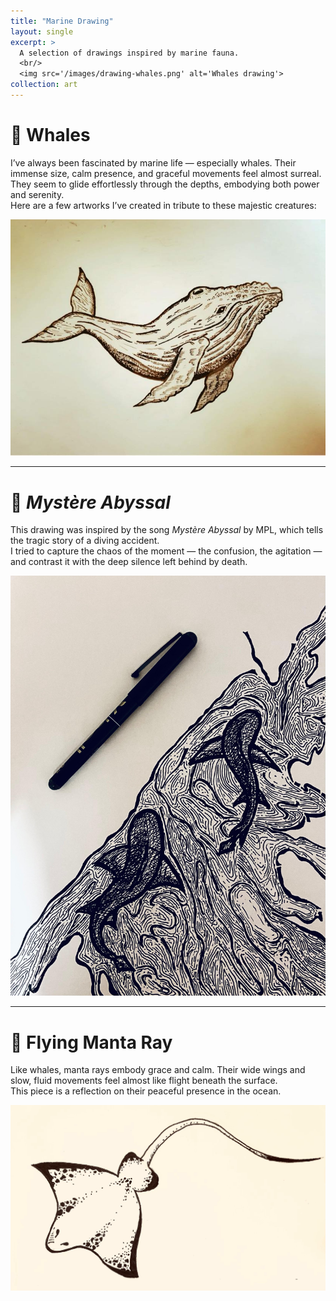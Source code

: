 ```yaml
---
title: "Marine Drawing"
layout: single
excerpt: >
  A selection of drawings inspired by marine fauna.  
  <br/>
  <img src='/images/drawing-whales.png' alt='Whales drawing'>
collection: art
---
```


# 🐋 Whales

I’ve always been fascinated by marine life — especially whales. Their immense size, calm presence, and graceful movements feel almost surreal. They seem to glide effortlessly through the depths, embodying both power and serenity.  
Here are a few artworks I’ve created in tribute to these majestic creatures:

<img title="Whales drawing" alt="Whales drawing" src="/images/drawing-whales.jpg" />

---

# 🌊 *Mystère Abyssal*

This drawing was inspired by the song *Mystère Abyssal* by MPL, which tells the tragic story of a diving accident.  
I tried to capture the chaos of the moment — the confusion, the agitation — and contrast it with the deep silence left behind by death.

<img title="Mystère Abyssal" alt="Shark drawing" src="/images/drawing-sharks.jpg" />

---

# 🪸 Flying Manta Ray

Like whales, manta rays embody grace and calm. Their wide wings and slow, fluid movements feel almost like flight beneath the surface.  
This piece is a reflection on their peaceful presence in the ocean.

<img title="Manta ray" alt="Manta ray drawing" src="/images/drawing-manta.jpg" />



